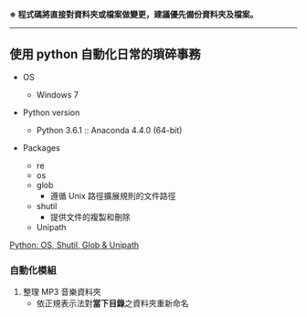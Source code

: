 **※ 程式碼將直接對資料夾或檔案做變更，建議優先備份資料夾及檔案。**

---

## 使用 python 自動化日常的瑣碎事務

* OS
    * Windows 7

* Python version
    * Python 3.6.1 :: Anaconda 4.4.0 (64-bit)

* Packages
    * re
    * os
    * glob
        * 遵循 Unix 路徑擴展規則的文件路徑
    * shutil
        * 提供文件的複製和刪除
    * Unipath

[Python: OS, Shutil, Glob & Unipath](https://lukewickstead.wordpress.com/2015/06/12/os-shutil-glob-unipath/)

### 自動化模組

1. 整理 MP3 音樂資料夾
    * 依正規表示法對**當下目錄**之資料夾重新命名


